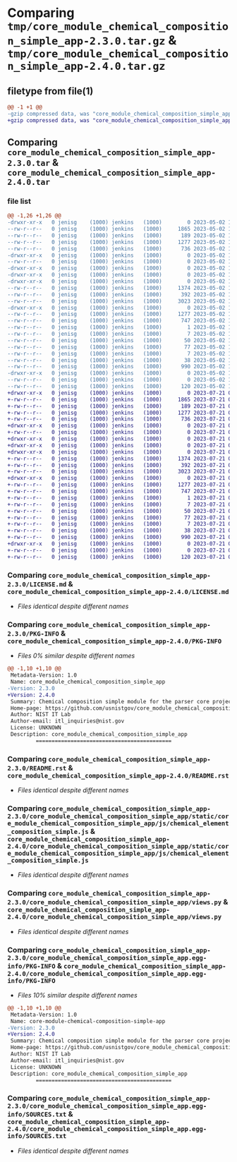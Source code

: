 # Comparing `tmp/core_module_chemical_composition_simple_app-2.3.0.tar.gz` & `tmp/core_module_chemical_composition_simple_app-2.4.0.tar.gz`

## filetype from file(1)

```diff
@@ -1 +1 @@
-gzip compressed data, was "core_module_chemical_composition_simple_app-2.3.0.tar", last modified: Tue May  2 19:45:22 2023, max compression
+gzip compressed data, was "core_module_chemical_composition_simple_app-2.4.0.tar", last modified: Fri Jul 21 02:15:01 2023, max compression
```

## Comparing `core_module_chemical_composition_simple_app-2.3.0.tar` & `core_module_chemical_composition_simple_app-2.4.0.tar`

### file list

```diff
@@ -1,26 +1,26 @@
-drwxr-xr-x   0 jenisg    (1000) jenkins   (1000)        0 2023-05-02 19:45:22.780586 core_module_chemical_composition_simple_app-2.3.0/
--rw-r--r--   0 jenisg    (1000) jenkins   (1000)     1865 2023-05-02 19:45:21.000000 core_module_chemical_composition_simple_app-2.3.0/LICENSE.md
--rw-r--r--   0 jenisg    (1000) jenkins   (1000)      189 2023-05-02 19:45:21.000000 core_module_chemical_composition_simple_app-2.3.0/MANIFEST.in
--rw-r--r--   0 jenisg    (1000) jenkins   (1000)     1277 2023-05-02 19:45:22.775426 core_module_chemical_composition_simple_app-2.3.0/PKG-INFO
--rw-r--r--   0 jenisg    (1000) jenkins   (1000)      736 2023-05-02 19:45:21.000000 core_module_chemical_composition_simple_app-2.3.0/README.rst
-drwxr-xr-x   0 jenisg    (1000) jenkins   (1000)        0 2023-05-02 19:45:22.618981 core_module_chemical_composition_simple_app-2.3.0/core_module_chemical_composition_simple_app/
--rw-r--r--   0 jenisg    (1000) jenkins   (1000)        0 2023-05-02 19:45:21.000000 core_module_chemical_composition_simple_app-2.3.0/core_module_chemical_composition_simple_app/__init__.py
-drwxr-xr-x   0 jenisg    (1000) jenkins   (1000)        0 2023-05-02 19:45:22.491086 core_module_chemical_composition_simple_app-2.3.0/core_module_chemical_composition_simple_app/static/
-drwxr-xr-x   0 jenisg    (1000) jenkins   (1000)        0 2023-05-02 19:45:22.493879 core_module_chemical_composition_simple_app-2.3.0/core_module_chemical_composition_simple_app/static/core_module_chemical_composition_simple_app/
-drwxr-xr-x   0 jenisg    (1000) jenkins   (1000)        0 2023-05-02 19:45:22.733710 core_module_chemical_composition_simple_app-2.3.0/core_module_chemical_composition_simple_app/static/core_module_chemical_composition_simple_app/js/
--rw-r--r--   0 jenisg    (1000) jenkins   (1000)     1374 2023-05-02 19:45:21.000000 core_module_chemical_composition_simple_app-2.3.0/core_module_chemical_composition_simple_app/static/core_module_chemical_composition_simple_app/js/chemical_element_composition_simple.js
--rw-r--r--   0 jenisg    (1000) jenkins   (1000)      392 2023-05-02 19:45:21.000000 core_module_chemical_composition_simple_app-2.3.0/core_module_chemical_composition_simple_app/urls.py
--rw-r--r--   0 jenisg    (1000) jenkins   (1000)     3023 2023-05-02 19:45:21.000000 core_module_chemical_composition_simple_app-2.3.0/core_module_chemical_composition_simple_app/views.py
-drwxr-xr-x   0 jenisg    (1000) jenkins   (1000)        0 2023-05-02 19:45:22.718046 core_module_chemical_composition_simple_app-2.3.0/core_module_chemical_composition_simple_app.egg-info/
--rw-r--r--   0 jenisg    (1000) jenkins   (1000)     1277 2023-05-02 19:45:22.000000 core_module_chemical_composition_simple_app-2.3.0/core_module_chemical_composition_simple_app.egg-info/PKG-INFO
--rw-r--r--   0 jenisg    (1000) jenkins   (1000)      747 2023-05-02 19:45:22.000000 core_module_chemical_composition_simple_app-2.3.0/core_module_chemical_composition_simple_app.egg-info/SOURCES.txt
--rw-r--r--   0 jenisg    (1000) jenkins   (1000)        1 2023-05-02 19:45:22.000000 core_module_chemical_composition_simple_app-2.3.0/core_module_chemical_composition_simple_app.egg-info/dependency_links.txt
--rw-r--r--   0 jenisg    (1000) jenkins   (1000)        7 2023-05-02 19:45:22.000000 core_module_chemical_composition_simple_app-2.3.0/core_module_chemical_composition_simple_app.egg-info/requires.txt
--rw-r--r--   0 jenisg    (1000) jenkins   (1000)       50 2023-05-02 19:45:22.000000 core_module_chemical_composition_simple_app-2.3.0/core_module_chemical_composition_simple_app.egg-info/top_level.txt
--rw-r--r--   0 jenisg    (1000) jenkins   (1000)       77 2023-05-02 19:45:21.000000 core_module_chemical_composition_simple_app-2.3.0/pyproject.toml
--rw-r--r--   0 jenisg    (1000) jenkins   (1000)        7 2023-05-02 19:45:21.000000 core_module_chemical_composition_simple_app-2.3.0/requirements.txt
--rw-r--r--   0 jenisg    (1000) jenkins   (1000)       38 2023-05-02 19:45:22.782514 core_module_chemical_composition_simple_app-2.3.0/setup.cfg
--rw-r--r--   0 jenisg    (1000) jenkins   (1000)      990 2023-05-02 19:45:21.000000 core_module_chemical_composition_simple_app-2.3.0/setup.py
-drwxr-xr-x   0 jenisg    (1000) jenkins   (1000)        0 2023-05-02 19:45:22.764969 core_module_chemical_composition_simple_app-2.3.0/tests/
--rw-r--r--   0 jenisg    (1000) jenkins   (1000)        0 2023-05-02 19:45:21.000000 core_module_chemical_composition_simple_app-2.3.0/tests/__init__.py
--rw-r--r--   0 jenisg    (1000) jenkins   (1000)      120 2023-05-02 19:45:21.000000 core_module_chemical_composition_simple_app-2.3.0/tests/test_settings.py
+drwxr-xr-x   0 jenisg    (1000) jenkins   (1000)        0 2023-07-21 02:15:01.223152 core_module_chemical_composition_simple_app-2.4.0/
+-rw-r--r--   0 jenisg    (1000) jenkins   (1000)     1865 2023-07-21 02:14:57.000000 core_module_chemical_composition_simple_app-2.4.0/LICENSE.md
+-rw-r--r--   0 jenisg    (1000) jenkins   (1000)      189 2023-07-21 02:14:57.000000 core_module_chemical_composition_simple_app-2.4.0/MANIFEST.in
+-rw-r--r--   0 jenisg    (1000) jenkins   (1000)     1277 2023-07-21 02:15:01.218086 core_module_chemical_composition_simple_app-2.4.0/PKG-INFO
+-rw-r--r--   0 jenisg    (1000) jenkins   (1000)      736 2023-07-21 02:14:57.000000 core_module_chemical_composition_simple_app-2.4.0/README.rst
+drwxr-xr-x   0 jenisg    (1000) jenkins   (1000)        0 2023-07-21 02:15:01.080886 core_module_chemical_composition_simple_app-2.4.0/core_module_chemical_composition_simple_app/
+-rw-r--r--   0 jenisg    (1000) jenkins   (1000)        0 2023-07-21 02:14:57.000000 core_module_chemical_composition_simple_app-2.4.0/core_module_chemical_composition_simple_app/__init__.py
+drwxr-xr-x   0 jenisg    (1000) jenkins   (1000)        0 2023-07-21 02:15:00.625640 core_module_chemical_composition_simple_app-2.4.0/core_module_chemical_composition_simple_app/static/
+drwxr-xr-x   0 jenisg    (1000) jenkins   (1000)        0 2023-07-21 02:15:00.983350 core_module_chemical_composition_simple_app-2.4.0/core_module_chemical_composition_simple_app/static/core_module_chemical_composition_simple_app/
+drwxr-xr-x   0 jenisg    (1000) jenkins   (1000)        0 2023-07-21 02:15:01.166947 core_module_chemical_composition_simple_app-2.4.0/core_module_chemical_composition_simple_app/static/core_module_chemical_composition_simple_app/js/
+-rw-r--r--   0 jenisg    (1000) jenkins   (1000)     1374 2023-07-21 02:14:57.000000 core_module_chemical_composition_simple_app-2.4.0/core_module_chemical_composition_simple_app/static/core_module_chemical_composition_simple_app/js/chemical_element_composition_simple.js
+-rw-r--r--   0 jenisg    (1000) jenkins   (1000)      392 2023-07-21 02:14:57.000000 core_module_chemical_composition_simple_app-2.4.0/core_module_chemical_composition_simple_app/urls.py
+-rw-r--r--   0 jenisg    (1000) jenkins   (1000)     3023 2023-07-21 02:14:57.000000 core_module_chemical_composition_simple_app-2.4.0/core_module_chemical_composition_simple_app/views.py
+drwxr-xr-x   0 jenisg    (1000) jenkins   (1000)        0 2023-07-21 02:15:01.154114 core_module_chemical_composition_simple_app-2.4.0/core_module_chemical_composition_simple_app.egg-info/
+-rw-r--r--   0 jenisg    (1000) jenkins   (1000)     1277 2023-07-21 02:15:00.000000 core_module_chemical_composition_simple_app-2.4.0/core_module_chemical_composition_simple_app.egg-info/PKG-INFO
+-rw-r--r--   0 jenisg    (1000) jenkins   (1000)      747 2023-07-21 02:15:00.000000 core_module_chemical_composition_simple_app-2.4.0/core_module_chemical_composition_simple_app.egg-info/SOURCES.txt
+-rw-r--r--   0 jenisg    (1000) jenkins   (1000)        1 2023-07-21 02:15:00.000000 core_module_chemical_composition_simple_app-2.4.0/core_module_chemical_composition_simple_app.egg-info/dependency_links.txt
+-rw-r--r--   0 jenisg    (1000) jenkins   (1000)        7 2023-07-21 02:15:00.000000 core_module_chemical_composition_simple_app-2.4.0/core_module_chemical_composition_simple_app.egg-info/requires.txt
+-rw-r--r--   0 jenisg    (1000) jenkins   (1000)       50 2023-07-21 02:15:00.000000 core_module_chemical_composition_simple_app-2.4.0/core_module_chemical_composition_simple_app.egg-info/top_level.txt
+-rw-r--r--   0 jenisg    (1000) jenkins   (1000)       77 2023-07-21 02:14:57.000000 core_module_chemical_composition_simple_app-2.4.0/pyproject.toml
+-rw-r--r--   0 jenisg    (1000) jenkins   (1000)        7 2023-07-21 02:14:57.000000 core_module_chemical_composition_simple_app-2.4.0/requirements.txt
+-rw-r--r--   0 jenisg    (1000) jenkins   (1000)       38 2023-07-21 02:15:01.251020 core_module_chemical_composition_simple_app-2.4.0/setup.cfg
+-rw-r--r--   0 jenisg    (1000) jenkins   (1000)      990 2023-07-21 02:14:57.000000 core_module_chemical_composition_simple_app-2.4.0/setup.py
+drwxr-xr-x   0 jenisg    (1000) jenkins   (1000)        0 2023-07-21 02:15:01.189971 core_module_chemical_composition_simple_app-2.4.0/tests/
+-rw-r--r--   0 jenisg    (1000) jenkins   (1000)        0 2023-07-21 02:14:57.000000 core_module_chemical_composition_simple_app-2.4.0/tests/__init__.py
+-rw-r--r--   0 jenisg    (1000) jenkins   (1000)      120 2023-07-21 02:14:57.000000 core_module_chemical_composition_simple_app-2.4.0/tests/test_settings.py
```

### Comparing `core_module_chemical_composition_simple_app-2.3.0/LICENSE.md` & `core_module_chemical_composition_simple_app-2.4.0/LICENSE.md`

 * *Files identical despite different names*

### Comparing `core_module_chemical_composition_simple_app-2.3.0/PKG-INFO` & `core_module_chemical_composition_simple_app-2.4.0/PKG-INFO`

 * *Files 0% similar despite different names*

```diff
@@ -1,10 +1,10 @@
 Metadata-Version: 1.0
 Name: core_module_chemical_composition_simple_app
-Version: 2.3.0
+Version: 2.4.0
 Summary: Chemical composition simple module for the parser core project
 Home-page: https://github.com/usnistgov/core_module_chemical_composition_simple_app
 Author: NIST IT Lab
 Author-email: itl_inquiries@nist.gov
 License: UNKNOWN
 Description: core_module_chemical_composition_simple_app
         ===========================================
```

### Comparing `core_module_chemical_composition_simple_app-2.3.0/README.rst` & `core_module_chemical_composition_simple_app-2.4.0/README.rst`

 * *Files identical despite different names*

### Comparing `core_module_chemical_composition_simple_app-2.3.0/core_module_chemical_composition_simple_app/static/core_module_chemical_composition_simple_app/js/chemical_element_composition_simple.js` & `core_module_chemical_composition_simple_app-2.4.0/core_module_chemical_composition_simple_app/static/core_module_chemical_composition_simple_app/js/chemical_element_composition_simple.js`

 * *Files identical despite different names*

### Comparing `core_module_chemical_composition_simple_app-2.3.0/core_module_chemical_composition_simple_app/views.py` & `core_module_chemical_composition_simple_app-2.4.0/core_module_chemical_composition_simple_app/views.py`

 * *Files identical despite different names*

### Comparing `core_module_chemical_composition_simple_app-2.3.0/core_module_chemical_composition_simple_app.egg-info/PKG-INFO` & `core_module_chemical_composition_simple_app-2.4.0/core_module_chemical_composition_simple_app.egg-info/PKG-INFO`

 * *Files 10% similar despite different names*

```diff
@@ -1,10 +1,10 @@
 Metadata-Version: 1.0
 Name: core-module-chemical-composition-simple-app
-Version: 2.3.0
+Version: 2.4.0
 Summary: Chemical composition simple module for the parser core project
 Home-page: https://github.com/usnistgov/core_module_chemical_composition_simple_app
 Author: NIST IT Lab
 Author-email: itl_inquiries@nist.gov
 License: UNKNOWN
 Description: core_module_chemical_composition_simple_app
         ===========================================
```

### Comparing `core_module_chemical_composition_simple_app-2.3.0/core_module_chemical_composition_simple_app.egg-info/SOURCES.txt` & `core_module_chemical_composition_simple_app-2.4.0/core_module_chemical_composition_simple_app.egg-info/SOURCES.txt`

 * *Files identical despite different names*


